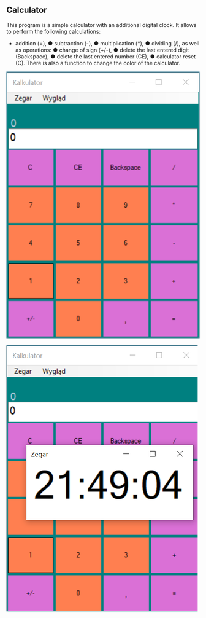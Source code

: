 ## Calculator

This program is a simple calculator with an additional digital clock.
It allows to perform the following calculations:
 - addition (+),
 ● subtraction (-),
 ● multiplication (*),
 ● dividing (/),
as well as operations:
 ● change of sign (+/-),
 ● delete the last entered digit (Backspace),
 ● delete the last entered number (CE),
 ● calculator reset (C).
There is also a function to change the color of the calculator.

![This is an image](https://github.com/ojanczewska/Calculator/blob/master/Calculator/Calculator/img/calculatos.png)

![This is an image](https://github.com/ojanczewska/Calculator/blob/master/Calculator/Calculator/img/clock.png)


